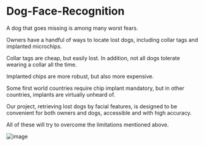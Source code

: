 # Dog-Face-Recognition
A dog that goes missing is among many worst fears.

Owners have a handful of ways to locate lost dogs, including collar tags and implanted microchips.

Collar tags are cheap, but easily lost. In addition, not all dogs tolerate wearing a collar all the time.

Implanted chips are more robust, but also more expensive.

Some first world countries require chip implant mandatory, but in other countries, implants are virtually unheard of.

Our project, retrieving lost dogs by facial features, is designed to be convenient for both owners and dogs, accessible and with high accuracy.

All of these will try to overcome the limitations mentioned above.

![image](https://user-images.githubusercontent.com/58428493/101798463-c6c2ba80-3b13-11eb-899e-765e4e59a5c4.png)
